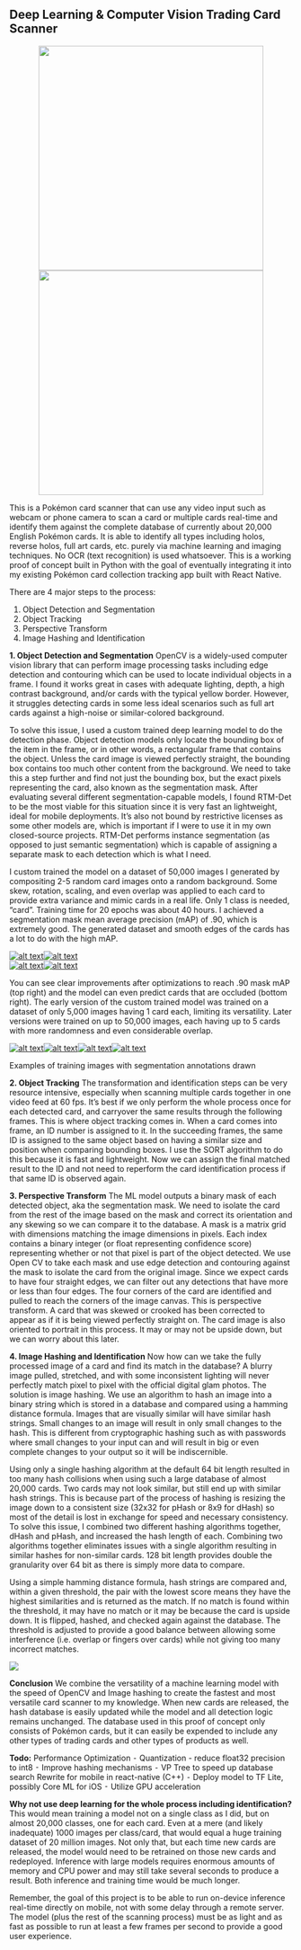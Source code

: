 ## Deep Learning & Computer Vision Trading Card Scanner

<div style="text-align: center;">
	<img src="https://github.com/jslok/cardscanner/blob/master/media/demo_binder.gif?raw=true" width="400"/>  
	<img src="https://raw.githubusercontent.com/jslok/cardscanner/master/media/demo_mat.webp" width="400"/>
 </div>

This is a Pokémon card scanner that can use any video input such as webcam or phone camera to scan a card or multiple cards real-time and identify them against the complete database of currently about 20,000 English Pokémon cards. It is able to identify all types including holos, reverse holos, full art cards, etc. purely via machine learning and imaging techniques. No OCR (text recognition) is used whatsoever. This is a working proof of concept built in Python with the goal of eventually integrating it into my existing Pokémon card collection tracking app built with React Native.

There are 4 major steps to the process:

1.  Object Detection and Segmentation
2.  Object Tracking
3.  Perspective Transform
4.  Image Hashing and Identification

**1. Object Detection and Segmentation**
OpenCV is a widely-used computer vision library that can perform image processing tasks including edge detection and contouring which can be used to locate individual objects in a frame. I found it works great in cases with adequate lighting, depth, a high contrast background, and/or cards with the typical yellow border. However, it struggles detecting cards in some less ideal scenarios such as full art cards against a high-noise or similar-colored background.

To solve this issue, I used a custom trained deep learning model to do the detection phase. Object detection models only locate the bounding box of the item in the frame, or in other words, a rectangular frame that contains the object. Unless the card image is viewed perfectly straight, the bounding box contains too much other content from the background. We need to take this a step further and find not just the bounding box, but the exact pixels representing the card, also known as the segmentation mask. After evaluating several different segmentation-capable models, I found RTM-Det to be the most viable for this situation since it is very fast an lightweight, ideal for mobile deployments. It’s also not bound by restrictive licenses as some other models are, which is important if I were to use it in my own closed-source projects. RTM-Det performs instance segmentation (as opposed to just semantic segmentation) which is capable of assigning a separate mask to each detection which is what I need.

I custom trained the model on a dataset of 50,000 images I generated by compositing 2-5 random card images onto a random background. Some skew, rotation, scaling, and even overlap was applied to each card to provide extra variance and mimic cards in a real life. Only 1 class is needed, “card”. Training time for 20 epochs was about 40 hours. I achieved a segmentation mask mean average precision (mAP) of .90, which is extremely good. The generated dataset and smooth edges of the cards has a lot to do with the high mAP.

<div style="max-width: 600px; margin: 0 auto;">  <div style="display: flex; flex-wrap: wrap; flex-direction: row;">  <a href="https://raw.githubusercontent.com/jslok/cardscanner/master/media/train1-1.webp" target="_blank">  <img src="https://raw.githubusercontent.com/jslok/cardscanner/master/media/train1-1.webp" alt="alt text" style="max-width: 100%; height: auto;">  </a>  <a href="https://raw.githubusercontent.com/jslok/cardscanner/master/media/train1-3.webp" target="_blank">  <img src="https://raw.githubusercontent.com/jslok/cardscanner/master/media/train1-3.webp" alt="alt text" style="max-width: 100%; height: auto;">  </a>  </div>  </div>

<div style="max-width: 600px; margin: 0 auto; flex-direction: row;">
  <div style="display: flex; flex-wrap: wrap;">
    <a href="https://raw.githubusercontent.com/jslok/cardscanner/master/media/train2-1.webp" target="_blank">
      <img src="https://raw.githubusercontent.com/jslok/cardscanner/master/media/train2-1.webp" alt="alt text" style="max-width: 100%; height: auto;">
    </a>
    <a href="https://raw.githubusercontent.com/jslok/cardscanner/master/media/train2-2.webp" target="_blank">
      <img src="https://raw.githubusercontent.com/jslok/cardscanner/master/media/train2-2.webp" alt="alt text" style="max-width: 100%; height: auto;">
    </a>
  </div>
</div>

You can see clear improvements after optimizations to reach .90 mask mAP (top right) and the model can even predict cards that are occluded (bottom right). The early version of the custom trained model was trained on a dataset of only 5,000 images having 1 card each, limiting its versatility. Later versions were trained on up to 50,000 images, each having up to 5 cards with more randomness and even considerable overlap.

<div style="max-width: 800px; margin: 0 auto; flex-direction: row;">
  <div style="display: flex; flex-wrap: wrap;">
    <a href="https://raw.githubusercontent.com/jslok/cardscanner/master/media/training1.webp" target="_blank">
      <img src="https://raw.githubusercontent.com/jslok/cardscanner/master/media/training1.webp" alt="alt text" style="max-width: 100%; height: auto;">
    </a>
    <a href="https://raw.githubusercontent.com/jslok/cardscanner/master/media/training2.webp" target="_blank">
      <img src="https://raw.githubusercontent.com/jslok/cardscanner/master/media/training2.webp" alt="alt text" style="max-width: 100%; height: auto;">
    </a>
    <a href="https://raw.githubusercontent.com/jslok/cardscanner/master/media/training3.webp" target="_blank">
      <img src="https://raw.githubusercontent.com/jslok/cardscanner/master/media/training3.webp" alt="alt text" style="max-width: 100%; height: auto;">
    </a>
    <a href="https://raw.githubusercontent.com/jslok/cardscanner/master/media/training4.webp" target="_blank">
      <img src="https://raw.githubusercontent.com/jslok/cardscanner/master/media/training4.webp" alt="alt text" style="max-width: 100%; height: auto;">
    </a>
  </div>
</div>

Examples of training images with segmentation annotations drawn

**2. Object Tracking**
The transformation and identification steps can be very resource intensive, especially when scanning multiple cards together in one video feed at 60 fps. It’s best if we only perform the whole process once for each detected card, and carryover the same results through the following frames. This is where object tracking comes in. When a card comes into frame, an ID number is assigned to it. In the succeeding frames, the same ID is assigned to the same object based on having a similar size and position when comparing bounding boxes. I use the SORT algorithm to do this because it is fast and lightweight. Now we can assign the final matched result to the ID and not need to reperform the card identification process if that same ID is observed again.

**3. Perspective Transform**
The ML model outputs a binary mask of each detected object, aka the segmentation mask. We need to isolate the card from the rest of the image based on the mask and correct its orientation and any skewing so we can compare it to the database. A mask is a matrix grid with dimensions matching the image dimensions in pixels. Each index contains a binary integer (or float representing confidence score) representing whether or not that pixel is part of the object detected. We use Open CV to take each mask and use edge detection and contouring against the mask to isolate the card from the original image. Since we expect cards to have four straight edges, we can filter out any detections that have more or less than four edges. The four corners of the card are identified and pulled to reach the corners of the image canvas. This is perspective transform. A card that was skewed or crooked has been corrected to appear as if it is being viewed perfectly straight on. The card image is also oriented to portrait in this process. It may or may not be upside down, but we can worry about this later.

**4. Image Hashing and Identification**
Now how can we take the fully processed image of a card and find its match in the database? A blurry image pulled, stretched, and with some inconsistent lighting will never perfectly match pixel to pixel with the official digital glam photos. The solution is image hashing. We use an algorithm to hash an image into a binary string which is stored in a database and compared using a hamming distance formula. Images that are visually similar will have similar hash strings. Small changes to an image will result in only small changes to the hash. This is different from cryptographic hashing such as with passwords where small changes to your input can and will result in big or even complete changes to your output so it will be indiscernible.

Using only a single hashing algorithm at the default 64 bit length resulted in too many hash collisions when using such a large database of almost 20,000 cards. Two cards may not look similar, but still end up with similar hash strings. This is because part of the process of hashing is resizing the image down to a consistent size (32x32 for pHash or 8x9 for dHash) so most of the detail is lost in exchange for speed and necessary consistency. To solve this issue, I combined two different hashing algorithms together, dHash and pHash, and increased the hash length of each. Combining two algorithms together eliminates issues with a single algorithm resulting in similar hashes for non-similar cards. 128 bit length provides double the granularity over 64 bit as there is simply more data to compare.

Using a simple hamming distance formula, hash strings are compared and, within a given threshold, the pair with the lowest score means they have the highest similarities and is returned as the match. If no match is found within the threshold, it may have no match or it may be because the card is upside down. It is flipped, hashed, and checked again against the database. The threshold is adjusted to provide a good balance between allowing some interference (i.e. overlap or fingers over cards) while not giving too many incorrect matches.

<img src="https://raw.githubusercontent.com/jslok/cardscanner/master/media/demo_stages.webp"/>

**Conclusion**
We combine the versatility of a machine learning model with the speed of OpenCV and Image hashing to create the fastest and most versatile card scanner to my knowledge. When new cards are released, the hash database is easily updated while the model and all detection logic remains unchanged. The database used in this proof of concept only consists of Pokémon cards, but it can easily be expended to include any other types of trading cards and other types of products as well.

**Todo:**
Performance Optimization
⁃ Quantization - reduce float32 precision to int8
⁃ Improve hashing mechanisms
⁃ VP Tree to speed up database search
Rewrite for mobile in react-native (C++)
⁃ Deploy model to TF Lite, possibly Core ML for iOS
⁃ Utilize GPU acceleration

**Why not use deep learning for the whole process including identification?**
This would mean training a model not on a single class as I did, but on almost 20,000 classes, one for each card. Even at a mere (and likely inadequate) 1000 images per class/card, that would equal a huge training dataset of 20 million images. Not only that, but each time new cards are released, the model would need to be retrained on those new cards and redeployed. Inference with large models requires enormous amounts of memory and CPU power and may still take several seconds to produce a result. Both inference and training time would be much longer.

Remember, the goal of this project is to be able to run on-device inference real-time directly on mobile, not with some delay through a remote server. The model (plus the rest of the scanning process) must be as light and as fast as possible to run at least a few frames per second to provide a good user experience.
